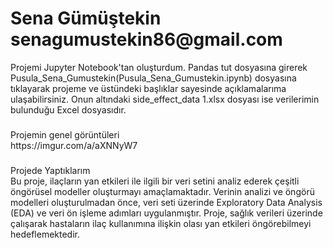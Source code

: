 <summary><h1>Sena Gümüştekin senagumustekin86@gmail.com</h1></summary>
Projemi Jupyter Notebook'tan oluşturdum. Pandas tut dosyasına girerek Pusula_Sena_Gumustekin(Pusula_Sena_Gumustekin.ipynb) dosyasına tıklayarak projeme ve üstündeki başlıklar sayesinde açıklamalarıma ulaşabilirsiniz. Onun altındaki side_effect_data 1.xlsx dosyası ise verilerimin bulunduğu Excel dosyasıdır.
 <summary><h3></h3>Projemin genel görüntüleri</summary>
https://imgur.com/a/aXNNyW7
 <summary><h3></h3>Projede Yaptıklarım</summary>
 Bu proje, ilaçların yan etkileri ile ilgili bir veri setini analiz ederek çeşitli öngörüsel modeller oluşturmayı amaçlamaktadır. Verinin analizi ve öngörü modelleri oluşturulmadan önce, veri seti üzerinde Exploratory Data Analysis (EDA) ve veri ön işleme adımları uygulanmıştır. Proje, sağlık verileri üzerinde çalışarak hastaların ilaç kullanımına ilişkin olası yan etkileri öngörebilmeyi hedeflemektedir.

